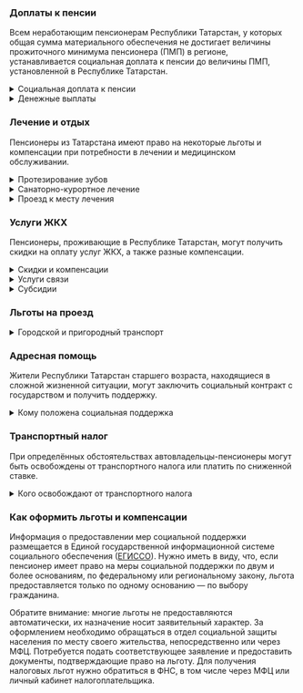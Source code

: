﻿### Доплаты к пенсии
Всем неработающим пенсионерам Республики Татарстан, у которых общая сумма материального обеспечения не достигает величины прожиточного минимума пенсионера (ПМП) в регионе, устанавливается социальная доплата к пенсии до величины ПМП, установленной в Республике Татарстан.
<details>
<summary>Социальная доплата к пенсии</summary>
Социальная доплата к пенсии до величины регионального прожиточного минимума пенсионера назначается автоматически, по данным выплатного дела о размере пенсии.
</details>
<details>
<summary>Денежные выплаты</summary>
Если пенсионер относится к льготной категории, ему полагается ежемесячная денежная выплата (ЕДВ), которую регулярно индексируют.
В [Республике Татарстан](https://docs.cntd.ru/document/570930414) к таким категориям относятся ветераны труда, труженики тыла, реабилитированные и пострадавшие от репрессий. Выплата полагается только тем пенсионерам, среднемесячный доход которых не превышает 20 000 рублей.
</details>

### Лечение и отдых
Пенсионеры из Татарстана имеют право на некоторые льготы и компенсации при потребности в лечении и медицинском обслуживании.
<details>
<summary>Протезирование зубов</summary>
Бесплатное изготовление и ремонт зубных протезов, обеспечение слуховыми аппаратами в Республике Татарстан [полагается](https://docs.cntd.ru/document/423904176) труженикам тыла, реабилитированным и пострадавшим от репрессий пенсионерам, а также ветеранам труда, среднемесячный доход которых не превышает 20 000 рублей.
</details>
<details>
<summary>Санаторно-курортное лечение</summary>
Пенсионеры и мужчины, достигшие возраста 60 лет, а женщины — 55 лет, в Республике Татарстан на льготных условиях обеспечиваются [путёвками](https://docs.cntd.ru/document/917042598) на санаторно-курортное лечение. Путёвка полагается при среднемесячном доходе не более четырёх прожиточных минимумов и имущественной обеспеченности не выше установленного [уровня](https://docs.cntd.ru/document/550284912?marker).
</details>
<details>
<summary>Проезд к месту лечения</summary>
В [Татарстане](https://docs.cntd.ru/document/423904176) пенсионерам, страдающим хронической почечной недостаточностью или онкологическим заболеванием, возмещаются расходы на оплату проезда на транспорте к месту лечения и обратно к месту жительства. Льгота предоставляется при среднедушевом доходе пациента ниже двух прожиточных минимумов.
</details>

### Услуги ЖКХ
Пенсионеры, проживающие в Республике Татарстан, могут получить скидки на оплату услуг ЖКХ, а также разные компенсации. 
<details>
<summary>Скидки и компенсации</summary>
[Татарстанским](https://docs.cntd.ru/document/423904176) ветеранам труда, реабилитированным и пострадавшим от репрессий пенсионерам компенсируется 50% оплаты за жилое помещение и коммунальные услуги. Ветераны труда получают льготу при условии, что их среднемесячный доход не превышает 20 000 рублей. Компенсация предоставляется в пределах утверждённых нормативов потребления.

Одинокие неработающие пенсионеры по достижении 70 лет освобождаются от взносов на капремонт на 50%, а с 80-летнего возраста — полностью. Льгота распространяется также на граждан указанного возраста, семья которых состоит из неработающих граждан пенсионного возраста (мужчины — старше 60 лет, женщины — 55) и (или) инвалидов I и II групп.
</details>
<details>
<summary>Услуги связи</summary>
В Татарстане ветераны труда с доходом не более 20 000 рублей получают субсидию на оплату 50% затрат на оплату стационарного телефона, коллективной антенны и радиоточки. Реабилитированным пенсионерам возмещаются расходы за установку телефона.
</details>
<details>
<summary>Субсидии</summary>
Пенсионеры могут получить субсидию на оплату услуг ЖКХ при тратах на «коммуналку» более 21% совокупного дохода семьи.
</details>

### Льготы на проезд
<details>
<summary>Городской и пригородный транспорт</summary>
В Республике Татарстан пенсионеры, а также предпенсионеры получают на проезд ежемесячную денежную [выплату](https://docs.cntd.ru/document/561507522). Она полагается только тем, уровень имущественной обеспеченности которых не выше установленного уровня (в собственности квартира или дом — не более 40 кв. метров на человека и 80 кв. метров — на одиноко проживающего, земельный участок — не более 0,2 гектара на человека, не более одного авто). При доходах до 20 000 рублей ежемесячно выплачивается 505 рублей, от 20 001 до 25 000 рублей выплата составит 180 рублей. Если доход превышает эти суммы, субсидия не полагается. 

На пригородные электрички билет за 50% стоимости могут приобрести ветераны труда, труженики тыла, реабилитированные и пострадавшие от репрессий пенсионеры. [Льгота](https://docs.cntd.ru/document/463301818) действует только в период с 1 мая по 31 октября и распространяется на проезд по территории Республики Татарстан.
</details>

### Адресная помощь
Жители Республики Татарстан старшего возраста, находящиеся в сложной жизненной ситуации, могут заключить социальный контракт с государством и получить поддержку.
<details>
<summary>Кому положена социальная поддержка</summary>
Пенсионерам, оказавшимся в трудной жизненной ситуации по не зависящим от них причинам или в связи со стихийным бедствием, экстремальной ситуацией, оказывается адресная помощь. Она предоставляется путём выплаты пособий либо в натуральной форме (обеспечение одеждой, обувью, лекарствами, организация лечения и ухода, проведение ремонта жилья или установка приборов учёта и пр.). С нуждающимися пенсионерами может быть заключён социальный контракт.
</details>

### Транспортный налог
При определённых обстоятельствах автовладельцы-пенсионеры могут быть освобождены от транспортного налога или платить по сниженной ставке. 
<details>
<summary>Кого освобождают от транспортного налога</summary>
В [Татарстане](https://www.nalog.ru/rn77/service/tax/d1102705/) освобождаются от уплаты транспортного налога участники и инвалиды ВОВ, чернобыльцы и приравненные к ним категории, несовершеннолетние узники фашизма (на транспортные средства до 110 л. с.), а также инвалиды I и II групп (на авто до 100 л. с.). 
</details>

### Как оформить льготы и компенсации 
Информация о предоставлении мер социальной поддержки размещается в Единой государственной информационной системе социального обеспечения ([ЕГИССО](http://egisso.ru/site/client/#/)). Нужно иметь в виду, что, если пенсионер имеет право на меры социальной поддержки по двум и более основаниям, по федеральному или региональному закону, льгота предоставляется только по одному основанию — по выбору гражданина.

Обратите внимание: многие льготы не предоставляются автоматически, их назначение носит заявительный характер. За оформлением необходимо обращаться в отдел социальной защиты населения по месту своего жительства, непосредственно или через МФЦ. Потребуется подать соответствующее заявление и предоставить документы, подтверждающие право на льготу. Для получения налоговых льгот нужно обратиться в ФНС, в том числе через МФЦ или личный кабинет налогоплательщика.













